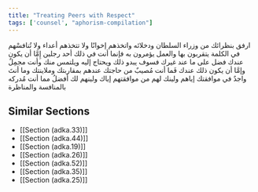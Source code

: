 ```yaml
---
title: "Treating Peers with Respect"
tags: ['counsel', "aphorism-compilation"]
---
```


 ارفق بنظرائك من وزراء السلطان ودخلائه واتخذهم إخوانًا ولا تتخذهم أعداء ولا تُنافسْهم في الكلمة يتقربون بها والعمل يؤمرون به فإنما أنت في ذلك أحد رجلين إِمَّا أن يكون عندك فضل على ما عند غيرك فسوف يبدو ذلك ويحتاج إليه ويلتمس منك وأنت مجمِلٌ وإمَّا أن يكون ذلك عندك فَما أنت مُصيبٌ من حاجتك عندهم بمقاربتك وملاينتك وما أنتَ واجدٌ في موافقتك إياهم ولينك لهم من موافقتهم إياك ولينهم لك أفضلُ مما أنت مُدركه بالمنافسة والمناظرة

## Similar Sections
- [[Section (adka.33)]]
 - [[Section (adka.44)]]
 - [[Section (adka.19)]]
 - [[Section (adka.26)]]
 - [[Section (adka.52)]]
 - [[Section (adka.35)]]
 - [[Section (adka.25)]]
